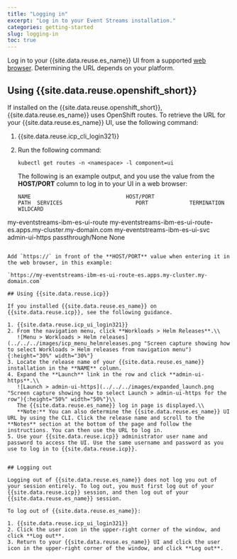 ```yaml
---
title: "Logging in"
excerpt: "Log in to your Event Streams installation."
categories: getting-started
slug: logging-in
toc: true
---
```


Log in to your {{site.data.reuse.es_name}} UI from a supported [web browser](../../installing/prerequisites/#ibm-event-streams-user-interface). Determining the URL depends on your platform.


## Using {{site.data.reuse.openshift_short}}

If installed on the {{site.data.reuse.openshift_short}}, {{site.data.reuse.es_name}} uses OpenShift routes. To retrieve the URL for your {{site.data.reuse.es_name}} UI, use the following command:

1. {{site.data.reuse.icp_cli_login321}}
2. Run the following command:

   `kubectl get routes -n <namespace> -l component=ui`

   The following is an example output, and you use the value from the **HOST/PORT** column to log in to your UI in a web browser:

   ```
   NAME                              HOST/PORT                                                         PATH  SERVICES                       PORT             TERMINATION        WILDCARD
my-eventstreams-ibm-es-ui-route   my-eventstreams-ibm-es-ui-route-es.apps.my-cluster.my-domain.com        my-eventstreams-ibm-es-ui-svc  admin-ui-https   passthrough/None   None
```

Add `https://` in front of the **HOST/PORT** value when entering it in the web browser, in this example:

`https://my-eventstreams-ibm-es-ui-route-es.apps.my-cluster.my-domain.com`

## Using {{site.data.reuse.icp}}

If you installed {{site.data.reuse.es_name}} on {{site.data.reuse.icp}}, see the following guidance.

1. {{site.data.reuse.icp_ui_login321}}
2. From the navigation menu, click **Workloads > Helm Releases**.\\
   ![Menu > Workloads > Helm releases](../../../images/icp_menu_helmreleases.png "Screen capture showing how to select Workloads > Helm releases from navigation menu"){:height="30%" width="30%"}
3. Locate the release name of your {{site.data.reuse.es_name}} installation in the **NAME** column.
4. Expand the **Launch** link in the row and click **admin-ui-https**.\\
   ![Launch > admin-ui-https](../../../images/expanded_launch.png "Screen capture showing how to select Launch > admin-ui-https for the row"){:height="50%" width="50%"}\\
   The {{site.data.reuse.es_name}} log in page is displayed.\\
   **Note:** You can also determine the {{site.data.reuse.es_name}} UI URL by using the CLI. Click the release name and scroll to the **Notes** section at the bottom of the page and follow the instructions. You can then use the URL to log in.
5. Use your {{site.data.reuse.icp}} administrator user name and password to access the UI. Use the same username and password as you use to log in to {{site.data.reuse.icp}}.


## Logging out

Logging out of {{site.data.reuse.es_name}} does not log you out of your session entirely. To log out, you must first log out of your {{site.data.reuse.icp}} session, and then log out of your {{site.data.reuse.es_name}} session.

To log out of {{site.data.reuse.es_name}}:

1. {{site.data.reuse.icp_ui_login321}}
2. Click the user icon in the upper-right corner of the window, and click **Log out**.
3. Return to your {{site.data.reuse.es_name}} UI and click the user icon in the upper-right corner of the window, and click **Log out**.
